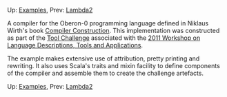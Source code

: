 Up: [Examples](Examples.md), Prev: [Lambda2](Lambda2.md)

A compiler for the Oberon-0 programming language defined in Niklaus
Wirth's book
[Compiler Construction](http://www.cs.inf.ethz.ch/~wirth/books/CompilerConstruction/).
This implementation was constructed as part of the
[Tool Challenge](http://ldta.info/2011/tool.html)
associated with the
[2011 Workshop on Language Descriptions, Tools and Applications](http://ldta.info/2011/index.html).

The example makes extensive use of attribution, pretty printing and rewriting.
It also uses Scala's traits and mixin facility to define components of the
compiler and assemble them to create the challenge artefacts.

Up: [Examples](Examples.md), Prev: [Lambda2](Lambda2.md)